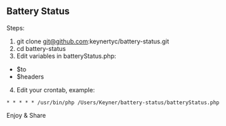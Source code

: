## Battery Status

Steps:

1. git clone git@github.com:keynertyc/battery-status.git
2. cd battery-status
3. Edit variables in batteryStatus.php:

- $to
- $headers

4. Edit your crontab, example:

`* * * * * /usr/bin/php /Users/Keyner/battery-status/batteryStatus.php`
    
Enjoy & Share
